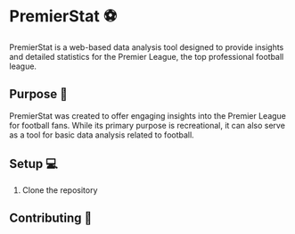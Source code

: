 # PremierStat  ⚽
PremierStat is a web-based data analysis tool designed to provide insights and detailed statistics for the Premier League, the top professional football league.

## Purpose 🏁 
PremierStat was created to offer engaging insights into the Premier League for football fans. While its primary purpose is recreational, it can also serve as a tool for basic data analysis related to football.

## Setup 💻 
1. Clone the repository

## Contributing 📢
